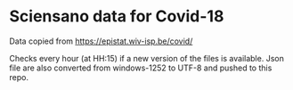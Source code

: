 # Sciensano data for Covid-18

Data copied from https://epistat.wiv-isp.be/covid/ 

Checks every hour (at HH:15) if a new version of the files is available.
Json file are also converted from windows-1252 to UTF-8 and pushed to this repo.
